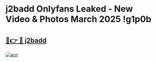 # j2badd Onlyfans Leaked - New Video & Photos March 2025 !g1p0b

# <h2><a href="https://jidhtu.iuczelnia.edu.pl?title=j2badd&ref=g1p0b">🔗👉 🔴 j2badd</a></h2>

[![acn](https://github.com/user-attachments/assets/0f9c940e-d8b0-45ae-aac7-cd30a18b3e1c)](https://jidhtu.iuczelnia.edu.pl?title=j2badd&ref=g1p0b)

